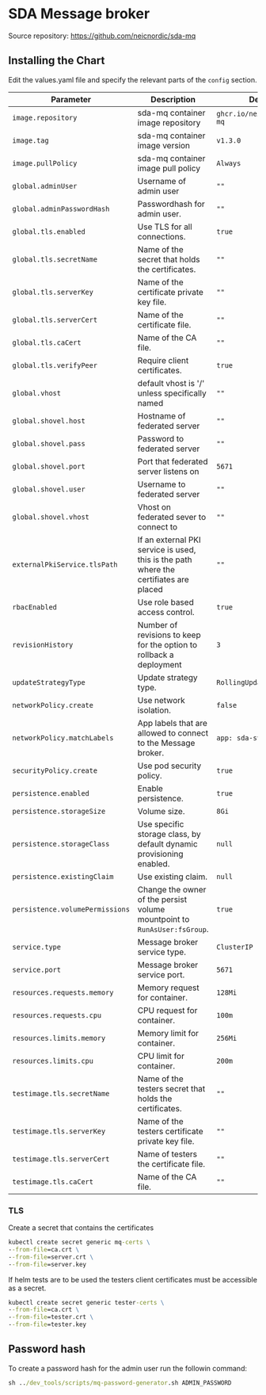 # SDA Message broker

Source repository: https://github.com/neicnordic/sda-mq

## Installing the Chart

Edit the values.yaml file and specify the relevant parts of the `config` section.  

Parameter | Description | Default
--------- | ----------- | -------
`image.repository` | sda-mq container image repository | `ghcr.io/neicnordic/sda-mq`
`image.tag` | sda-mq  container image version | `v1.3.0`
`image.pullPolicy` | sda-mq container image pull policy | `Always`
`global.adminUser` | Username of admin user |`""`
`global.adminPasswordHash` | Passwordhash for admin user. |`""`
`global.tls.enabled` | Use TLS for all connections. |`true`
`global.tls.secretName` | Name of the secret that holds the certificates. |`""`
`global.tls.serverKey` | Name of the certificate private key file. |`""`
`global.tls.serverCert` | Name of the certificate file. |`""`
`global.tls.caCert` | Name of the CA file. |`""`
`global.tls.verifyPeer` | Require client certificates. |`true`
`global.vhost` | default vhost is '/' unless specifically named |`""`
`global.shovel.host` | Hostname of federated server |`""`
`global.shovel.pass` | Password to federated server |`""`
`global.shovel.port` | Port that federated server listens on |`5671`
`global.shovel.user` | Username to federated server |`""`
`global.shovel.vhost` | Vhost on federated sever to connect to |`""`
`externalPkiService.tlsPath` | If an external PKI service is used, this is the path where the certifiates are placed | `""`
`rbacEnabled` | Use role based access control. |`true`
`revisionHistory` | Number of revisions to keep for the option to rollback a deployment | `3`
`updateStrategyType` | Update strategy type. | `RollingUpdate`
`networkPolicy.create` | Use network isolation. | `false`
`networkPolicy.matchLabels` | App labels that are allowed to connect to the Message broker. | `app: sda-svc`
`securityPolicy.create` | Use pod security policy. | `true`
`persistence.enabled` | Enable persistence. | `true`
`persistence.storageSize` | Volume size. | `8Gi`
`persistence.storageClass` | Use specific storage class, by default dynamic provisioning enabled. | `null`
`persistence.existingClaim` | Use existing claim. | `null`
`persistence.volumePermissions` | Change the owner of the persist volume mountpoint to `RunAsUser:fsGroup`. | `true`
`service.type` | Message broker service type. |`ClusterIP`
`service.port` | Message broker service port. |`5671`
`resources.requests.memory` | Memory request for container. |`128Mi`
`resources.requests.cpu` | CPU request for container. |`100m`
`resources.limits.memory` | Memory limit for container. |`256Mi`
`resources.limits.cpu` | CPU limit for container. |`200m`
`testimage.tls.secretName` | Name of the testers secret that holds the certificates. |`""`
`testimage.tls.serverKey` | Name of the testers certificate private key file. |`""`
`testimage.tls.serverCert` | Name of testers the certificate file. |`""`
`testimage.tls.caCert` | Name of the CA file. |`""`

### TLS

Create a secret that contains the certificates

```cmd
kubectl create secret generic mq-certs \
--from-file=ca.crt \
--from-file=server.crt \
--from-file=server.key
```

If helm tests are to be used the testers client certificates must be accessible as a secret.

```cmd
kubectl create secret generic tester-certs \
--from-file=ca.crt \
--from-file=tester.crt \
--from-file=tester.key
```

## Password hash

To create a password hash for the admin user run the followin command:

```cmd
sh ../dev_tools/scripts/mq-password-generator.sh ADMIN_PASSWORD
```
